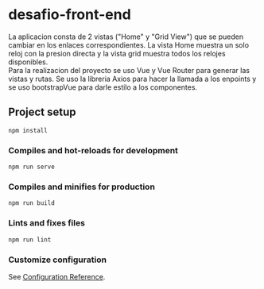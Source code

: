 # desafio-front-end

La aplicacion consta de 2 vistas ("Home" y "Grid View") que se pueden cambiar en los enlaces correspondientes. La vista Home muestra un solo reloj con la presion directa y la vista grid muestra todos los relojes disponibles.
<br />
Para la realizacion del proyecto se uso Vue y Vue Router para generar las vistas y rutas. Se uso la libreria Axios para hacer la llamada a los enpoints y se uso bootstrapVue para darle estilo a los componentes. 


## Project setup
```
npm install
```

### Compiles and hot-reloads for development
```
npm run serve
```

### Compiles and minifies for production
```
npm run build
```

### Lints and fixes files
```
npm run lint
```

### Customize configuration
See [Configuration Reference](https://cli.vuejs.org/config/).
